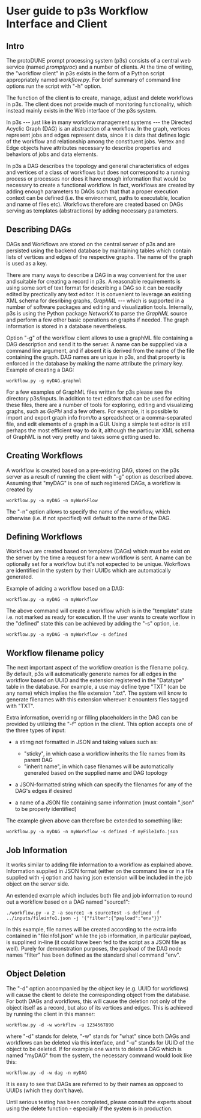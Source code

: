 # User guide to p3s Workflow Interface and Client

## Intro
The protoDUNE prompt processing system (p3s) consists of a central
web service (named *promptproc*) and a number of clients.
At the time of writing, the "workflow client" in p3s exists
in the form of a Python script appropriately named *workflow.py*.
For brief summary of command line options run the script with "-h" option.

The function of the client is to create, manage, adjust and delete workflows
in p3s. The client does not provide much of monitoring functionality, which
instead mainly exists in the Web interface of the p3s system.

In p3s --- just like in many workflow management systems --- the Directed Acyclic Graph (DAG)
is an abstraction of a workflow. In the graph, vertices represent jobs and edges represent
data, since it is data that defines logic of the workflow and relationship among the
constituent jobs. Vertex and Edge objects have attributes necessary to describe
properties and behaviors of jobs and data elements.

In p3s a DAG describes the topology and general characteristics of edges and vertices of
a class of workflows but does not correspond to a running process or processes nor does
it have enough information that would be necessary to create a functional workflow. In fact,
workflows are created by adding enough parameters to DAGs such that that a proper execution
context can be defined (i.e. the environment, paths to executable, location and name of files etc).
Workflows therefore are created based on DAGs serving as templates (abstractions) by adding
necessary parameters.

## Describing DAGs
DAGs and Workflows are stored on the central server of p3s
and are persisted using the backend database by maintaining
tables which contain lists of vertices and edges of the
respective graphs. The name of the graph is used as a key.

There are many ways to describe a DAG in a way convenient for the user
and suitable for creating a record in p3s. A reasonable requirements is
using some sort of text format for describing a DAG so it can be
readily edited by prectically any text editor. It is convenient to leverage
an existing XML schema for desribing graphs, *GraphML* --- which is
supported in a number of software packages and editing and visualization
tools. Internally, p3s is using the Python package *NetworkX* to parse
the *GraphML* source and perform a few other basic operations on
graphs if needed. The graph information is stored in
a database nevertheless.

Option "-g" of the workflow client allows to use a graphML file
containing a DAG description and send it to the server. A name can
be suppplied via a command line argument, and if absent it is derived
from the name of the file containing the graph. DAG names are unique in p3s,
and that property is enforced in the database by making the name attribute
the primary key. Example of creating a DAG:

`workflow.py -g myDAG.graphml`

For a few examples of GraphML files written for p3s please see the directory
p3s/inputs. In addition to text editors that can be used for editing
these files, there are a number of tools for exploring, editing and visualizing
graphs, such as *GePhi* and a few others. For example, it is possible
to import and export graph info from/to a spreadsheet or a comma-separated
file, and edit elements of a graph in a GUI. Using a simple test editor
is still perhaps the most efficient way to do it, although the particular
XML schema of GraphML is not very pretty and takes some getting used to.


## Creating Workflows
A workflow is created based on a pre-existing DAG, stored on the p3s
server as a result of running the client with "-g" option as described
above. Assuming that "myDAG" is one of such registered DAGs, a workflow
is created by

`workflow.py -a myDAG -n myWorkFlow`

The "-n" option allows to specify the name of the workflow, which otherwise
(i.e. if not specified) will default to the name of the DAG.



## Defining Workflows
Workflows are created based on templates (DAGs) which must be
exist on the server by the time a request for a new workflow is sent.
A name can be optionally set for a workflow but it's not expected
to be unique. Wokrflows are identified in the system by their UUIDs which
are automatically generated.

Example of adding a workflow based on a DAG:

`workflow.py -a myDAG -n myWorkflow`

The above command will create a workflow which is in the "template" state i.e.
not marked as ready for execution. If the user wants to create worflow in
the "defined" state this can be achieved by adding the "-s" option, i.e.

`workflow.py -a myDAG -n myWorkflow -s defined`

## Workflow filename policy

The next important aspect of the workflow creation is the filename policy.
By default, p3s will automatically generate names for all edges in the workflow
based on UUID and the extension registered in the "Datatype" table in the database.
For example, a use may define type "TXT" (can be any name) which implies the file
extension ".txt". The system will know to generate filenames with this extension
wherever it enounters files tagged with "TXT".

Extra information, overriding or filling placeholders in the DAG can be provided
by utilizing the "-f" option in the client. This option accepts one of the three
types of input:

* a stirng not formatted in JSON and taking values such as:
   * "sticky", in which case a workflow inherits the file names from its parent DAG
   * "inherit:name", in which case filenames will be automatically generated based on the supplied name and DAG topology
      
* a JSON-formatted string which can specify the filenames for any of the DAG's edges if desired
* a name of a JSON file containing same information (must contain ".json" to be
properly identified)


The example given above can therefore be extended to something like:

`workflow.py -a myDAG -n myWorkflow -s defined -f myFileInfo.json`


## Job Information

It works similar to adding file information to a workflow as  explained above.
Information supplied in JSON format (either on the command line or in a file
supplied with -j option and having json extension will be included in the job object on the server side.

An extended example which includes both file and job information to round out a workflow based
on a DAG named "source1":

`./workflow.py -v 2 -a source1 -n sourceTest -s defined -f ../inputs/fileinfo1.json -j '{"filter":{"payload":"env"}}'`

In this example, file names will be created according to the extra info contained in "fileinfo1.json" while
the job information, in particular payload, is supplined in-line (it could have been fed to the script as a JSON
file as well). Purely for demonstration purposes, the payload of the DAG node names "filter" has been defined
as the standard shell command "env".


## Object Deletion
The "-d" option accompanied by the object key (e.g. UUID for workflows) will
cause the client to delete the corresponding object from the database.
For both DAGs and workflows, this will cause the deletion not only
of the object itself as a record, but also of its vertices and edges.
This is achieved by running the client in this manner:

`workflow.py -d -w workflow -u 1234567890`

where "-d" stands for delete, "-w" stands for "what" since both
DAGs and workflows can be deleted via this interface, and "-u"
stands for UUID of the object to be deleted. If for example one
wants to delete a DAG which is named "myDAG" from the system,
the necessary command would look like this:

`workflow.py -d -w dag -n myDAG`

It is easy to see that DAGs are referred to by their names as opposed to UUIDs
(which they don't have).

Until serious testing has been completed, please consult the experts
about using the delete function - especially if the system is in production.


